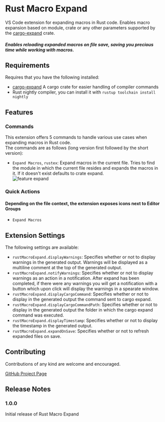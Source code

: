 # Rust Macro Expand

VS Code extension for expanding macros in Rust code. Enables macro expansion based on module, crate or any other parameters supported by the [cargo-expand](https://github.com/dtolnay/cargo-expand) crate.  

##### **Enables** reloading expanded macros on file save, saving you precious time while working with macros.

## Requirements

Requires that you have the following installed:

* [cargo-expand](https://github.com/dtolnay/cargo-expand) A cargo crate for easier handling of compiler commands
* Rust nightly compiler, you can install it with `rustup toolchain install nightly`

## Features

### Commands  

This extension offers 5 commands to handle various use cases when expanding macros in Rust code.  
The commands are as follows (long version first followed by the short version):

* `Expand Macros`, `rustex`: Expand macros in the current file. Tries to find the module in which the current file resides and expands the macros in it. If it doesn't exist defaults to crate expand.  
![feature expand](images/expand_cmd.gif)

### Quick Actions

#### Depending on the file context, the extension exposes icons next to Editor Groups
* `Expand Macros`

## Extension Settings
The following settings are available:

* `rustMacroExpand.displayWarnings`: Specifies whether or not to display warnings in the generated output. Warnings will be displayed as a multiline comment at the top of the generated output.
* `rustMacroExpand.notifyWarnings`: Specifies whether or not to display warnings as an action in a notification. After expand has been completed, if there were any warnings you will get a notification with a button which upon click will display the warnings in a spearate window.
* `rustMacroExpand.displayCargoCommand`: Specifies whether or not to display in the generated output the command sent to cargo expand.
* `rustMacroExpand.displayCargoCommandPath`: Specifies whether or not to display in the generated output the folder in which the cargo expand command was executed.
* `rustMacroExpand.displayTimestamp`: Specifies whether or not to display the timestamp in the generated output.
* `rustMacroExpand.expandOnSave`: Specifies whether or not to refresh expanded files on save.

## Contributing

Contributions of any kind are welcome and encouraged.

[GitHub Project Page](https://github.com/Odiriuss/rust-macro-expand)

## Release Notes

### 1.0.0

Initial release of Rust Macro Expand
